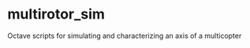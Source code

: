 multirotor_sim
==============

Octave scripts for simulating and characterizing an axis of a multicopter